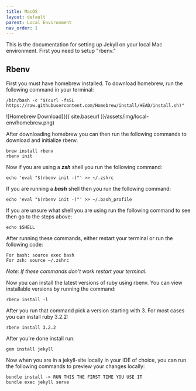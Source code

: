 ```yaml
---
title: MacOS
layout: default
parent: Local Environment
nav_order: 1
---
```


This is the documentation for setting up Jekyll on your local Mac environment. First you need to setup "rbenv."

## Rbenv

First you must have homebrew installed. To download homebrew, run the following command in your terminal:
```
/bin/bash -c "$(curl -fsSL https://raw.githubusercontent.com/Homebrew/install/HEAD/install.sh)"
```
![Homebrew Download]({{ site.baseurl }}/assets/img/local-env/homebrew.png)

After downloading homebrew you can then run the following commands to download and initialize rbenv.
```
brew install rbenv
rbenv init
```

Now if you are using a ***zsh*** shell you run the following command:
```
echo 'eval "$(rbenv init -)"' >> ~/.zshrc 
```

If you are running a ***bash*** shell then you run the following command:
```
echo 'eval "$(rbenv init -)"' >> ~/.bash_profile
```
If you are unsure what shell you are using run the following command to see then go to the steps above:
```
echo $SHELL
```


After running these commands, either restart your terminal or run the following code:
```
For bash: source exec bash
For zsh: source ~/.zshrc
```
*Note: If these commands don't work restart your terminal.*

Now you can install the latest versions of ruby using rbenv. You can view installable versions by running the command:
```
rbenv install -l
```
After you run that command pick a version starting with 3. For most cases you can install ruby 3.2.2:
```
rbenv install 3.2.2
```

After you're done install run:
```
gem install jekyll
```

Now when you are in a jekyll-site locally in your IDE of choice, you can run the following commands to preview your changes locally:
```
bundle install -> RUN THIS THE FIRST TIME YOU USE IT
bundle exec jekyll serve
```